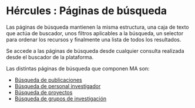 # Hércules : Páginas de búsqueda



Las páginas de búsqueda mantienen la misma estructura, una caja de texto que actúa de buscador, unos filtros aplicables a la búsqueda, un selector para ordenar los recursos y finalmente una lista de todos los resultados.

Se accede a las páginas de búsqueda desde cualquier consulta realizada desde el buscador de la plataforma.

  


Las distintas páginas de búsqueda que componen MA son:

* [Búsqueda de publicaciones](/hercules/portal-nacional-avanzado-de-investigacion-hercules-ma-metodos-de-analisis/ma-manual-de-usuario/paginas-de-busqueda/busqueda-de-publicaciones.md "/hercules/portal-nacional-avanzado-de-investigacion-hercules-ma-metodos-de-analisis/ma-manual-de-usuario/paginas-de-busqueda/busqueda-de-publicaciones.md")
* [Búsqueda de personal investigador](/hercules/portal-nacional-avanzado-de-investigacion-hercules-ma-metodos-de-analisis/ma-manual-de-usuario/paginas-de-busqueda/busqueda-de-personal-investigador.md "/hercules/portal-nacional-avanzado-de-investigacion-hercules-ma-metodos-de-analisis/ma-manual-de-usuario/paginas-de-busqueda/busqueda-de-personal-investigador.md")
* [Búsqueda de proyectos](/hercules/portal-nacional-avanzado-de-investigacion-hercules-ma-metodos-de-analisis/ma-manual-de-usuario/paginas-de-busqueda/busqueda-de-proyectos.md "/hercules/portal-nacional-avanzado-de-investigacion-hercules-ma-metodos-de-analisis/ma-manual-de-usuario/paginas-de-busqueda/busqueda-de-proyectos.md")
* [Búsqueda de grupos de investigación](/hercules/portal-nacional-avanzado-de-investigacion-hercules-ma-metodos-de-analisis/ma-manual-de-usuario/paginas-de-busqueda/busqueda-de-grupos-de-investigacion.md "/hercules/portal-nacional-avanzado-de-investigacion-hercules-ma-metodos-de-analisis/ma-manual-de-usuario/paginas-de-busqueda/busqueda-de-grupos-de-investigacion.md")




